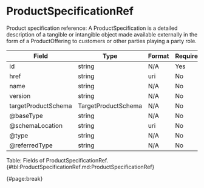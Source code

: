<!--
    ATTENTION: This file was generated via gradle!
               Do NOT manually edit this file! Any such changes will be overwritten!
-->

# ProductSpecificationRef

Product specification reference: A ProductSpecification is a detailed description of a tangible or intangible object made available externally in the form of a ProductOffering to customers or other parties playing a party role.

| Field | Type | Format | Required |
| ------- | ------- | ------- | --- |
| id | string | N/A | Yes |
| href | string | uri | No |
| name | string | N/A | No |
| version | string | N/A | No |
| targetProductSchema | TargetProductSchema | N/A | No |
| @baseType | string | N/A | No |
| @schemaLocation | string | uri | No |
| @type | string | N/A | No |
| @referredType | string | N/A | No |

Table: Fields of ProductSpecificationRef. {#tbl:ProductSpecificationRef.md:ProductSpecificationRef}

{#page:break}
